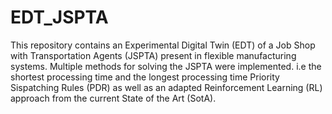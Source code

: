 # EDT_JSPTA
This repository contains an Experimental Digital Twin (EDT) of a Job Shop with Transportation Agents (JSPTA) present in flexible manufacturing systems. Multiple methods for solving the JSPTA were implemented. i.e the shortest processing time and the longest processing time Priority Sispatching Rules (PDR) as well as an adapted Reinforcement Learning (RL) approach from the current State of the Art (SotA). 
